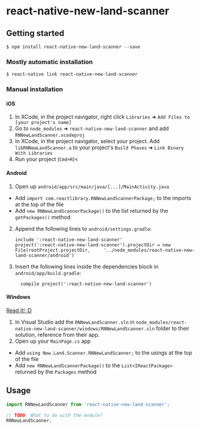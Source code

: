 
# react-native-new-land-scanner

## Getting started

`$ npm install react-native-new-land-scanner --save`

### Mostly automatic installation

`$ react-native link react-native-new-land-scanner`

### Manual installation


#### iOS

1. In XCode, in the project navigator, right click `Libraries` ➜ `Add Files to [your project's name]`
2. Go to `node_modules` ➜ `react-native-new-land-scanner` and add `RNNewLandScanner.xcodeproj`
3. In XCode, in the project navigator, select your project. Add `libRNNewLandScanner.a` to your project's `Build Phases` ➜ `Link Binary With Libraries`
4. Run your project (`Cmd+R`)<

#### Android

1. Open up `android/app/src/main/java/[...]/MainActivity.java`
  - Add `import com.reactlibrary.RNNewLandScannerPackage;` to the imports at the top of the file
  - Add `new RNNewLandScannerPackage()` to the list returned by the `getPackages()` method
2. Append the following lines to `android/settings.gradle`:
  	```
  	include ':react-native-new-land-scanner'
  	project(':react-native-new-land-scanner').projectDir = new File(rootProject.projectDir, 	'../node_modules/react-native-new-land-scanner/android')
  	```
3. Insert the following lines inside the dependencies block in `android/app/build.gradle`:
  	```
      compile project(':react-native-new-land-scanner')
  	```

#### Windows
[Read it! :D](https://github.com/ReactWindows/react-native)

1. In Visual Studio add the `RNNewLandScanner.sln` in `node_modules/react-native-new-land-scanner/windows/RNNewLandScanner.sln` folder to their solution, reference from their app.
2. Open up your `MainPage.cs` app
  - Add `using New.Land.Scanner.RNNewLandScanner;` to the usings at the top of the file
  - Add `new RNNewLandScannerPackage()` to the `List<IReactPackage>` returned by the `Packages` method


## Usage
```javascript
import RNNewLandScanner from 'react-native-new-land-scanner';

// TODO: What to do with the module?
RNNewLandScanner;
```
  